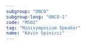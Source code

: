 ```yaml
---
subgroup: "ONCO"
subgroup-long: "ONCO-1"
code: "MS02"
tag: "Minisymposium Speaker"
name: "Kévin Spinicci"
---
```


